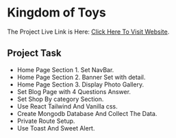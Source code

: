 # Kingdom of Toys

The Project Live Link is Here: [Click Here To Visit Website](https://kingdom-of-toys.web.app).

## Project Task

-  Home Page Section 1. Set NavBar.
-  Home Page Section 2.  Banner Set with detail.
-  Home Page Section 3. Display Photo Gallery.  
-  Set Blog Page with 4 Questions Answer.
-  Set Shop By category Section.
-  Use React Tailwind And Vanilla css.
-  Create Mongodb Database And Collect The Data.
-  Private Route Setup.
-  Use Toast And Sweet Alert.